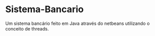 # Sistema-Bancario
Um sistema bancário feito em Java através do netbeans utilizando o conceito de threads.
